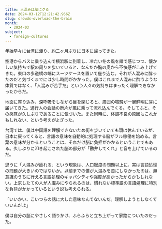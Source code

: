 ```yaml
---
title: 人混みは脳にクる
date: 2024-03-12T12:21:42.966Z
slug: crowds-overload-the-brain
month:
  - 2024-03
subject:
  - foreign-cultures
---
```

年始早々に台湾に渡り、約二ヶ月ぶりに日本に帰ってきた。

空港からバスに乗り込んで横浜駅に到着し、冷たい冬の風を頬で感じつつ、懐かしい気持ちで駅の周りを歩いていると、なんだか胸の奥から不快感がこみ上げてきた。東口の歩道橋の端にスーツケースを置いて座り込む。それが人混みに酔ったのだと気づくまでには少し時間がかかった。僕はこれまで人混みに酔うような体質ではなく、「人混みが苦手だ」という人々の気持ちはまったく理解できなかったからだ。

地面に座り込み、深呼吸をしながら目を閉じると、周囲の喧騒が一層鮮明に耳に届いてきた。通行人の会話の断片が風に乗って流れ込んでくる。そしてふと、その感覚が久しぶりであることに気づいた。また同時に、体調不良の原因もこれかもしれない、という考えがよぎった。

台湾では、僕は中国語を理解できないため街を歩いていても頭は休んでいるが、日本に戻ってくると、言語の意味を自動的に処理する脳がフル稼働を始める。言葉の意味が分かるということは、それだけ脳に負担がかかるということでもある。久しぶりに叩き起こされた脳の部分が「勘弁してくれ」と音を上げているのだ。

思うに「人混みが疲れる」という現象は、人口密度の問題以上に、実は言語処理の問題が大きいのではないか。以前までの僕が人混みを苦にしなかったのは、無意識のうちに行える言語処理のキャパシティや強度が高かったからかもしれない。上京したての人が人混みにやられるのは、慣れない標準語の言語処理に特別な負荷がかかっているという説も考えられる。

「いいかい、こいつらの話に大した意味なんてないんだ。理解しようとしなくていいんだよ」

僕は自分の脳にやさしく語りかけ、ふらふらと立ち上がって家路についたのだった。